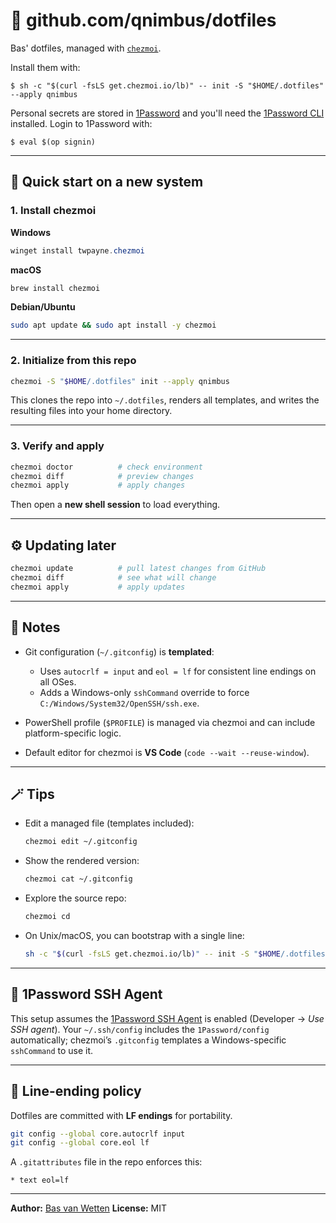 # 🧩 github.com/qnimbus/dotfiles

Bas' dotfiles, managed with [`chezmoi`](https://github.com/twpayne/chezmoi).

Install them with:

```console
$ sh -c "$(curl -fsLS get.chezmoi.io/lb)" -- init -S "$HOME/.dotfiles" --apply qnimbus
```

Personal secrets are stored in [1Password](https://1password.com) and you'll
need the [1Password CLI](https://developer.1password.com/docs/cli/) installed.
Login to 1Password with:

```console
$ eval $(op signin)
```

---

## 🚀 Quick start on a new system

### 1. Install chezmoi

**Windows**
```powershell
winget install twpayne.chezmoi
````

**macOS**

```bash
brew install chezmoi
```

**Debian/Ubuntu**

```bash
sudo apt update && sudo apt install -y chezmoi
```

---

### 2. Initialize from this repo

```bash
chezmoi -S "$HOME/.dotfiles" init --apply qnimbus
```

This clones the repo into `~/.dotfiles`, renders all templates,
and writes the resulting files into your home directory.

---

### 3. Verify and apply

```bash
chezmoi doctor          # check environment
chezmoi diff            # preview changes
chezmoi apply           # apply changes
```

Then open a **new shell session** to load everything.

---

## ⚙️ Updating later

```bash
chezmoi update          # pull latest changes from GitHub
chezmoi diff            # see what will change
chezmoi apply           # apply updates
```

---

## 🧠 Notes

* Git configuration (`~/.gitconfig`) is **templated**:

  * Uses `autocrlf = input` and `eol = lf` for consistent line endings on all OSes.
  * Adds a Windows-only `sshCommand` override to force `C:/Windows/System32/OpenSSH/ssh.exe`.

* PowerShell profile (`$PROFILE`) is managed via chezmoi and can include platform-specific logic.

* Default editor for chezmoi is **VS Code** (`code --wait --reuse-window`).

---

## 🪄 Tips

* Edit a managed file (templates included):

  ```bash
  chezmoi edit ~/.gitconfig
  ```
* Show the rendered version:

  ```bash
  chezmoi cat ~/.gitconfig
  ```
* Explore the source repo:

  ```bash
  chezmoi cd
  ```
* On Unix/macOS, you can bootstrap with a single line:

  ```bash
  sh -c "$(curl -fsLS get.chezmoi.io/lb)" -- init -S "$HOME/.dotfiles" --apply qnimbus
  ```

---

## 🔐 1Password SSH Agent

This setup assumes the [1Password SSH Agent](https://developer.1password.com/docs/ssh/)
is enabled (Developer → *Use SSH agent*).
Your `~/.ssh/config` includes the `1Password/config` automatically;
chezmoi’s `.gitconfig` templates a Windows-specific `sshCommand` to use it.

---

## 🧹 Line-ending policy

Dotfiles are committed with **LF endings** for portability.

```bash
git config --global core.autocrlf input
git config --global core.eol lf
```

A `.gitattributes` file in the repo enforces this:

```
* text eol=lf
```

---

**Author:** [Bas van Wetten](https://github.com/qnimbus)
**License:** MIT
